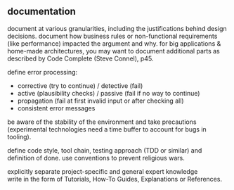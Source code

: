 ## documentation

document at various granularities, including the justifications behind design decisions.
document how business rules or non-functional requirements (like performance) impacted the argument and why.
for big applications & home-made architectures, you may want to document additional parts as described by Code Complete (Steve Connel), p45.

define error processing:
- corrective (try to continue) / detective (fail)
- active (plausibility checks) / passive (fail if no way to continue)
- propagation (fail at first invalid input or after checking all)
- consistent error messages

be aware of the stability of the environment and take precautions (experimental technologies need a time buffer to account for bugs in tooling).

define code style, tool chain, testing approach (TDD or similar) and definition of done. use conventions to prevent religious wars.

explicitly separate project-specific and general expert knowledge  
write in the form of Tutorials, How-To Guides, Explanations or References.
